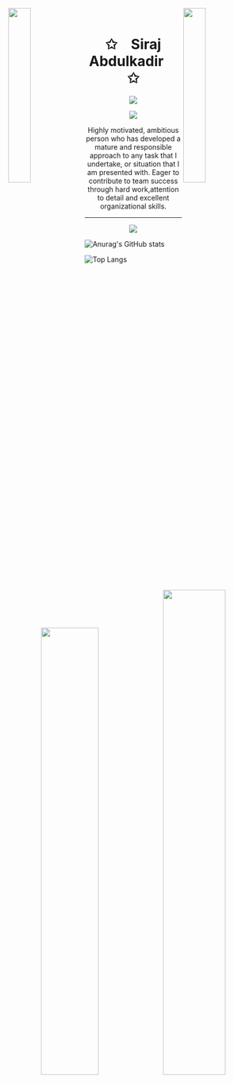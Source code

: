 <img align="left" src="https://user-images.githubusercontent.com/65187002/144930161-2f783401-8d27-4fdf-a2f7-cc0ba32f1f1f.gif" width="30%" style="display:inline;"><img align="right" src="https://user-images.githubusercontent.com/65187002/144930161-2f783401-8d27-4fdf-a2f7-cc0ba32f1f1f.gif" width="30%" style="display:inline;">
<br>
<p align="center">
    <h1 align="center">✩&emsp;Siraj Abdulkadir&emsp;✩</h1>
</p>
<p align="center">
    <img src="https://readme-typing-svg.herokuapp.com/?lines=Yoooooooooooooooo;Welcome+to+my+profile!;Have+a+look+around!&font=Fira%20Code&color=%23D62F79&center=true&width=280&height=50">
</p>
  <p align="center">
    <img src="https://komarev.com/ghpvc/?username=Siraj-Abdulkadir&color=red">
</p>

<p align="center"> Highly motivated, ambitious person who has developed a mature and responsible approach to any task that I undertake, or situation that I am presented with.
Eager to contribute to team success through hard work,attention to detail and excellent organizational skills. </p>
<hr/>

<p align="center">
  <a href="https://skillicons.dev">
    <img src="https://skillicons.dev/icons?i=javascript,git,html,css,nodejs,bootstrap,npm,react,figma,python" />
  </a>
</p>


![Anurag's GitHub stats](https://github-readme-stats.vercel.app/api?username=Siraj-Abdulkadir&show_icons=true&theme=radical)


![Top Langs](https://github-readme-stats.vercel.app/api/top-langs/?username=Siraj-Abdulkadir&layout=compact)

<p align="center">
    <a href="https://leetcode.com/drknzz/"><img width="48%" src="https://leetcode.card.workers.dev/drknzz?theme=dark&font=baloo&extension=null&border=2&border_radius=8"></a>
    <a href="https://github.com/drknzz"><img width="50%" src="https://github-readme-stats.vercel.app/api/top-langs/?username=drknzz&theme=dark&hide=html,css,cmake&layout=compact&langs_count=5&bg_color=101010&hide_title=true"></a>
</p>

